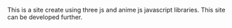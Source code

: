 This is a site create using three js and anime js javascript libraries. This site can be developed further.   
